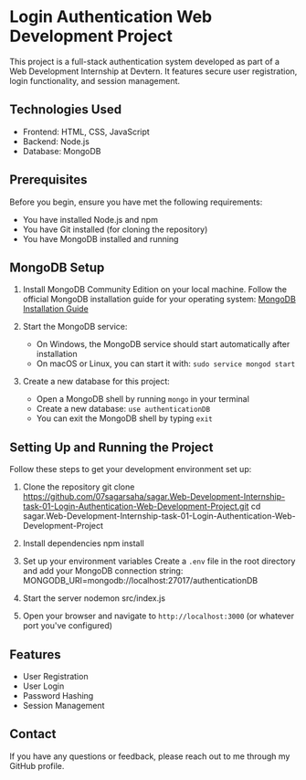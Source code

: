 # Login Authentication Web Development Project

This project is a full-stack authentication system developed as part of a Web Development Internship at Devtern. It features secure user registration, login functionality, and session management.

## Technologies Used

- Frontend: HTML, CSS, JavaScript
- Backend: Node.js
- Database: MongoDB

## Prerequisites

Before you begin, ensure you have met the following requirements:

- You have installed Node.js and npm
- You have Git installed (for cloning the repository)
- You have MongoDB installed and running

## MongoDB Setup

1. Install MongoDB Community Edition on your local machine. Follow the official MongoDB installation guide for your operating system: [MongoDB Installation Guide](https://docs.mongodb.com/manual/installation/)

2. Start the MongoDB service:
   - On Windows, the MongoDB service should start automatically after installation
   - On macOS or Linux, you can start it with: `sudo service mongod start`

3. Create a new database for this project:
   - Open a MongoDB shell by running `mongo` in your terminal
   - Create a new database: `use authenticationDB`
   - You can exit the MongoDB shell by typing `exit`

## Setting Up and Running the Project

Follow these steps to get your development environment set up:

1. Clone the repository
   git clone https://github.com/07sagarsaha/sagar.Web-Development-Internship-task-01-Login-Authentication-Web-Development-Project.git
cd sagar.Web-Development-Internship-task-01-Login-Authentication-Web-Development-Project

2. Install dependencies
   npm install
   
3. Set up your environment variables
Create a `.env` file in the root directory and add your MongoDB connection string:
MONGODB_URI=mongodb://localhost:27017/authenticationDB

4. Start the server
   nodemon src/index.js
5. Open your browser and navigate to `http://localhost:3000` (or whatever port you've configured)

## Features

- User Registration
- User Login
- Password Hashing
- Session Management

## Contact

If you have any questions or feedback, please reach out to me through my GitHub profile.

